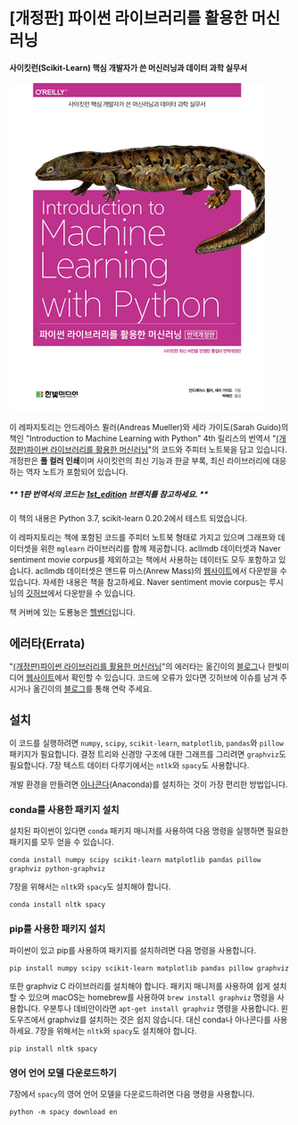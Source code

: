 ﻿# [개정판] 파이썬 라이브러리를 활용한 머신러닝
#### 사이킷런(Scikit-Learn) 핵심 개발자가 쓴 머신러닝과 데이터 과학 실무서

![cover](cover.jpg)

이 레파지토리는 안드레아스 뮐러(Andreas Mueller)와 세라 가이도(Sarah Guido)의 책인 "Introduction to Machine
Learning with Python" 4th 릴리스의 번역서 "[(개정판)파이썬 라이브러리를 활용한 머신러닝](https://tensorflow.blog/%ED%8C%8C%EC%9D%B4%EC%8D%AC-%EB%9D%BC%EC%9D%B4%EB%B8%8C%EB%9F%AC%EB%A6%AC%EB%A5%BC-%ED%99%9C%EC%9A%A9%ED%95%9C-%EB%A8%B8%EC%8B%A0%EB%9F%AC%EB%8B%9D/)"의 코드와 주피터 노트북을 담고 있습니다. 개정판은 **풀 컬러 인쇄**이며 사이킷런의 최신 기능과 한글 부록, 최신 라이브러리에 대응하는 역자 노트가 포함되어 있습니다.

##### ** 1판 번역서의 코드는 [1st_edition](https://github.com/rickiepark/introduction_to_ml_with_python/tree/1st_edition) 브랜치를 참고하세요. **

이 책의 내용은 Python 3.7, scikit-learn 0.20.2에서 테스트 되었습니다.

이 레파지토리는 책에 포함된 코드를 주피터 노트북 형태로 가지고 있으며 그래프와 데이터셋을 위한 ``mglearn`` 라이브러리를 함께 제공합니다.
aclImdb 데이터셋과 Naver sentiment movie corpus를 제외하고는 책에서 사용하는 데이터도 모두 포함하고 있습니다.
aclImdb 데이터셋은 앤드류 마스(Anrew Mass)의 [웹사이트](http://ai.stanford.edu/~amaas/data/sentiment/)에서 다운받을 수 있습니다. 자세한 내용은 책을 참고하세요.
Naver sentiment movie corpus는 루시 님의 [깃허브](https://github.com/e9t/nsmc/)에서 다운받을 수 있습니다.

책 커버에 있는 도룡뇽은 [헬벤더](https://ko.wikipedia.org/wiki/%ED%97%AC%EB%B2%A4%EB%8D%94)입니다.

## 에러타(Errata)

"[(개정판)파이썬 라이브러리를 활용한 머신러닝](https://tensorflow.blog/%ED%8C%8C%EC%9D%B4%EC%8D%AC-%EB%9D%BC%EC%9D%B4%EB%B8%8C%EB%9F%AC%EB%A6%AC%EB%A5%BC-%ED%99%9C%EC%9A%A9%ED%95%9C-%EB%A8%B8%EC%8B%A0%EB%9F%AC%EB%8B%9D/)"의 에러타는 옮긴이의 [블로그](https://tensorflow.blog/%ED%8C%8C%EC%9D%B4%EC%8D%AC-%EB%9D%BC%EC%9D%B4%EB%B8%8C%EB%9F%AC%EB%A6%AC%EB%A5%BC-%ED%99%9C%EC%9A%A9%ED%95%9C-%EB%A8%B8%EC%8B%A0%EB%9F%AC%EB%8B%9D/)나 한빛미디어 [웹사이트]()에서 확인할 수 있습니다. 코드에 오류가 있다면 깃허브에 이슈를 남겨 주시거나 옮긴이의 [블로그](https://tensorflow.blog/%ED%8C%8C%EC%9D%B4%EC%8D%AC-%EB%9D%BC%EC%9D%B4%EB%B8%8C%EB%9F%AC%EB%A6%AC%EB%A5%BC-%ED%99%9C%EC%9A%A9%ED%95%9C-%EB%A8%B8%EC%8B%A0%EB%9F%AC%EB%8B%9D/)를 통해 연락 주세요.

## 설치

이 코드를 실행하려면 ``numpy``, ``scipy``, ``scikit-learn``, ``matplotlib``, ``pandas``와 ``pillow`` 패키지가 필요합니다.
결정 트리와 신경망 구조에 대한 그래프를 그리려면 ``graphviz``도 필요합니다. 7장 텍스트 데이터 다루기에서는 ``ntlk``와 ``spacy``도 사용합니다.

개발 환경을 만들려면 [아나콘다](https://www.continuum.io/downloads)(Anaconda)를 설치하는 것이 가장 편리한 방법입니다.

### conda를 사용한 패키지 설치

설치된 파이썬이 있다면 ``conda`` 패키지 매니저를 사용하여 다음 명령을 실행하면 필요한 패키지를 모두 얻을 수 있습니다.

    conda install numpy scipy scikit-learn matplotlib pandas pillow graphviz python-graphviz
    
7장을 위해서는 ``nltk``와 ``spacy``도 설치해야 합니다.

    conda install nltk spacy

### pip를 사용한 패키지 설치

파이썬이 있고 pip를 사용하여 패키지를 설치하려면 다음 명령을 사용합니다.

    pip install numpy scipy scikit-learn matplotlib pandas pillow graphviz

또한 graphviz C 라이브러리를 설치해야 합니다. 패키지 매니저를 사용하여 쉽게 설치할 수 있으며 macOS는 homebrew를 사용하여 ``brew install graphviz`` 명령을 사용합니다. 우분투나 데비안이라면 ``apt-get install graphviz`` 명령을 사용합니다. 윈도우즈에서 graphviz를 설치하는 것은 쉽지 않습니다. 대신 conda나 아나콘다를 사용하세요. 7장을 위해서는 ``nltk``와 ``spacy``도 설치해야 합니다.

    pip install nltk spacy
    
### 영어 언어 모델 다운로드하기

7장에서 ``spacy``의 영어 언어 모델을 다운로드하려면 다음 명령을 사용합니다.

    python -m spacy download en
